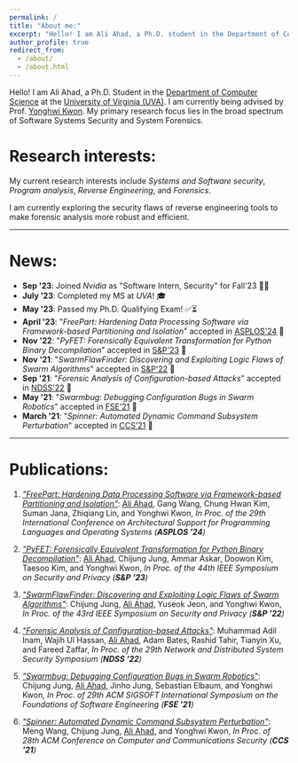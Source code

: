 ```yaml
---
permalink: /
title: "About me:"
excerpt: "Hello! I am Ali Ahad, a Ph.D. student in the Department of Computer Science at the University of Virginia (UVA). I am being advised by Prof. [Yonghwi Kwon](https://yonghwi-kwon.github.io/). My primary research focus lies in the broad spectrum of Software Systems Security and System Forensics."
author_profile: true
redirect_from: 
  - /about/
  - /about.html
---
```


Hello! I am Ali Ahad, a Ph.D. Student in the [Department of Computer Science](https://engineering.virginia.edu/departments/computer-science) at the [University of Virginia (UVA)](https://www.virginia.edu/). I am currently being advised by Prof. [Yonghwi Kwon](https://yonghwi-kwon.github.io/). My primary research focus lies in the broad spectrum of Software Systems Security and System Forensics. 



# Research interests:
My current research interests include *Systems and Software security*, *Program analysis*, *Reverse Engineering*, and *Forensics*.

I am currently exploring the security flaws of reverse engineering tools to make forensic analysis more robust and efficient. 

----

# News:
- **Sep '23**: Joined *Nvidia* as "Software Intern, Security" for Fall'23 👨‍💼
- **July '23**: Completed my MS at *UVA*! 🎓
- **May '23**: Passed my Ph.D. Qualifying Exam! ✅⏳
- **April '23**: "*FreePart: Hardening Data Processing Software via Framework-based Partitioning and Isolation*" accepted in [ASPLOS'24](https://www.asplos-conference.org/asplos2024/) 🥳 
- **Nov '22**: "*PyFET: Forensically Equivalent Transformation for Python Binary Decompilation*" accepted in [S&P'23](https://www.ieee-security.org/TC/SP2023/) 🥳 
- **Nov '21**: "*SwarmFlawFinder: Discovering and Exploiting Logic Flaws of Swarm Algorithms*" accepted in [S&P'22](https://www.ieee-security.org/TC/SP2022/) 🥳
- **Sep '21**: "*Forensic Analysis of Configuration-based Attacks*" accepted in [NDSS'22](https://www.ndss-symposium.org/ndss2022/) 🥳 
- **May '21**: "*Swarmbug: Debugging Configuration Bugs in Swarm Robotics*" accepted in [FSE'21](https://2021.esec-fse.org/) 🥳
- **March '21**: "*Spinner: Automated Dynamic Command Subsystem Perturbation*" accepted in [CCS'21](https://www.sigsac.org/ccs/CCS2021/) 🥳
<!-- - \[08/24/2020]: Started Ph.D. at **UVA** -->

---

# Publications:
1. [*"FreePart: Hardening Data Processing Software via Framework-based Partitioning and Isolation"*](): <u>Ali Ahad</u>, Gang Wang, Chung Hwan Kim, Suman Jana, Zhiqiang Lin, and Yonghwi Kwon, *In Proc. of the 29th International Conference on Architectural Support for Programming Languages and Operating Systems (**ASPLOS '24**)*

2. [*"PyFET: Forensically Equivalent Transformation for Python Binary Decompilation"*](/files/pyfet_sp23.pdf): <u>Ali Ahad</u>, Chijung Jung, Ammar Askar, Doowon Kim, Taesoo Kim, and Yonghwi Kwon, *In Proc. of the 44th IEEE Symposium on Security and Privacy (**S&P '23**)*

3. [*"SwarmFlawFinder: Discovering and Exploiting Logic Flaws of Swarm Algorithms"*](/files/swarmflawfinder_sp22.pdf): Chijung Jung, <u>Ali Ahad</u>, Yuseok Jeon, and Yonghwi Kwon, *In Proc. of the 43rd IEEE Symposium on Security and Privacy (**S&P '22**)*

4. [*"Forensic Analysis of Configuration-based Attacks"*](/files/forensic_analysis_of_config_attacks_ndss22.pdf): Muhammad Adil Inam, Wajih Ul Hassan, <u>Ali Ahad</u>, Adam Bates, Rashid Tahir, Tianyin Xu, and Fareed Zaffar, *In Proc. of the 29th Network and Distributed System Security Symposium (**NDSS '22**)*

5. [*"Swarmbug: Debugging Configuration Bugs in Swarm Robotics"*](/files/swarmbug-fse21.pdf): Chijung Jung, <u>Ali Ahad</u>, Jinho Jung, Sebastian Elbaum, and Yonghwi Kwon, *In Proc. of 29th ACM SIGSOFT International Symposium on the Foundations of Software Engineering (**FSE '21**)*

6. [*"Spinner: Automated Dynamic Command Subsystem Perturbation"*](/files/spinner-ccs21-extended-ver.pdf): Meng Wang, Chijung Jung, <u>Ali Ahad</u>, and Yonghwi Kwon, *In Proc. of 28th ACM Conference on Computer and Communications Security (**CCS '21**)*


